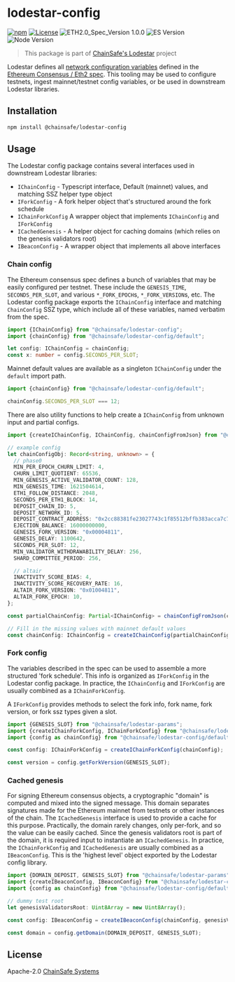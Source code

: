 # lodestar-config

[![npm](https://img.shields.io/npm/v/@chainsafe/lodestar-config)](https://www.npmjs.com/package/@chainsafe/lodestar-config)
[![License](https://img.shields.io/badge/License-Apache%202.0-blue.svg)](https://opensource.org/licenses/Apache-2.0)
![ETH2.0_Spec_Version 1.0.0](https://img.shields.io/badge/ETH2.0_Spec_Version-1.0.0-2e86c1.svg)
![ES Version](https://img.shields.io/badge/ES-2020-yellow)
![Node Version](https://img.shields.io/badge/node-12.x-green)

> This package is part of [ChainSafe's Lodestar](https://lodestar.chainsafe.io) project

Lodestar defines all [network configuration variables](https://github.com/ethereum/eth2.0-specs/tree/dev/configs) defined in the [Ethereum Consensus / Eth2 spec](https://github.com/ethereum/eth2.0-specs). This tooling may be used to configure testnets, ingest mainnet/testnet config variables, or be used in downstream Lodestar libraries.

## Installation

```sh
npm install @chainsafe/lodestar-config
```

## Usage

The Lodestar config package contains several interfaces used in downstream Lodestar libraries:

- `IChainConfig` - Typescript interface, Default (mainnet) values, and matching SSZ helper type object
- `IForkConfig` - A fork helper object that's structured around the fork schedule
- `IChainForkConfig` A wrapper object that implements `IChainConfig` and `IForkConfig`
- `ICachedGenesis` - A helper object for caching domains (which relies on the genesis validators root)
- `IBeaconConfig` - A wrapper object that implements all above interfaces

### Chain config

The Ethereum consensus spec defines a bunch of variables that may be easily configured per testnet. These include the `GENESIS_TIME`, `SECONDS_PER_SLOT`, and various `*_FORK_EPOCH`s, `*_FORK_VERSION`s, etc. The Lodestar config package exports the `IChainConfig` interface and matching `ChainConfig` SSZ type, which include all of these variables, named verbatim from the spec.

```typescript
import {IChainConfig} from "@chainsafe/lodestar-config";
import {chainConfig} from "@chainsafe/lodestar-config/default";

let config: IChainConfig = chainConfig;
const x: number = config.SECONDS_PER_SLOT;
```

Mainnet default values are available as a singleton `IChainConfig` under the `default` import path.

```typescript
import {chainConfig} from "@chainsafe/lodestar-config/default";

chainConfig.SECONDS_PER_SLOT === 12;
```

There are also utility functions to help create a `IChainConfig` from unknown input and partial configs.

```typescript
import {createIChainConfig, IChainConfig, chainConfigFromJson} from "@chainsafe/lodestar-config";

// example config
let chainConfigObj: Record<string, unknown> = {
  // phase0
  MIN_PER_EPOCH_CHURN_LIMIT: 4,
  CHURN_LIMIT_QUOTIENT: 65536,
  MIN_GENESIS_ACTIVE_VALIDATOR_COUNT: 128,
  MIN_GENESIS_TIME: 1621504614,
  ETH1_FOLLOW_DISTANCE: 2048,
  SECONDS_PER_ETH1_BLOCK: 14,
  DEPOSIT_CHAIN_ID: 5,
  DEPOSIT_NETWORK_ID: 5,
  DEPOSIT_CONTRACT_ADDRESS: "0x2cc88381fe23027743c1f85512bffb383acca7c7",
  EJECTION_BALANCE: 16000000000,
  GENESIS_FORK_VERSION: "0x00004811",
  GENESIS_DELAY: 1100642,
  SECONDS_PER_SLOT: 12,
  MIN_VALIDATOR_WITHDRAWABILITY_DELAY: 256,
  SHARD_COMMITTEE_PERIOD: 256,

  // altair
  INACTIVITY_SCORE_BIAS: 4,
  INACTIVITY_SCORE_RECOVERY_RATE: 16,
  ALTAIR_FORK_VERSION: "0x01004811",
  ALTAIR_FORK_EPOCH: 10,
};

const partialChainConfig: Partial<IChainConfig> = chainConfigFromJson(chainConfigObj);

// Fill in the missing values with mainnet default values
const chainConfig: IChainConfig = createIChainConfig(partialChainConfig);
```

### Fork config

The variables described in the spec can be used to assemble a more structured 'fork schedule'. This info is organized as `IForkConfig` in the Lodestar config package. In practice, the `IChainConfig` and `IForkConfig` are usually combined as a `IChainForkConfig`.

A `IForkConfig` provides methods to select the fork info, fork name, fork version, or fork ssz types given a slot.

```typescript
import {GENESIS_SLOT} from "@chainsafe/lodestar-params";
import {createIChainForkConfig, IChainForkConfig} from "@chainsafe/lodestar-config";
import {config as chainConfig} from "@chainsafe/lodestar-config/default";

const config: IChainForkConfig = createIChainForkConfig(chainConfig);

const version = config.getForkVersion(GENESIS_SLOT);
```

### Cached genesis

For signing Ethereum consensus objects, a cryptographic "domain" is computed and mixed into the signed message. This domain separates signatures made for the Ethereum mainnet from testnets or other instances of the chain. The `ICachedGenesis` interface is used to provide a cache for this purpose. Practically, the domain rarely changes, only per-fork, and so the value can be easily cached. Since the genesis validators root is part of the domain, it is required input to instantiate an `ICachedGenesis`. In practice, the `IChainForkConfig` and `ICachedGenesis` are usually combined as a `IBeaconConfig`. This is the 'highest level' object exported by the Lodestar config library.

```typescript
import {DOMAIN_DEPOSIT, GENESIS_SLOT} from "@chainsafe/lodestar-params";
import {createIBeaconConfig, IBeaconConfig} from "@chainsafe/lodestar-config";
import {config as chainConfig} from "@chainsafe/lodestar-config/default";

// dummy test root
let genesisValidatorsRoot: Uint8Array = new Uint8Array();

const config: IBeaconConfig = createIBeaconConfig(chainConfig, genesisValidatorsRoot);

const domain = config.getDomain(DOMAIN_DEPOSIT, GENESIS_SLOT);
```

## License

Apache-2.0 [ChainSafe Systems](https://chainsafe.io)
